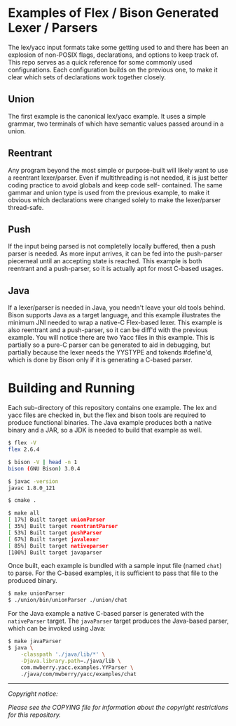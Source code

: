 Examples of Flex / Bison Generated Lexer / Parsers
==================================================

The lex/yacc input formats take some getting used to and there has been an explosion of non-POSIX flags, 
declarations, and options to keep track of. This repo serves as a quick reference for some commonly used
configurations. Each configuration builds on the previous one, to make it clear which sets of declarations
work together closely.

Union
-----

The first example is the canonical lex/yacc example. It uses a simple grammar, two terminals of which have
semantic values passed around in a union.

Reentrant
---------

Any program beyond the most simple or purpose-built will likely want to use a reentrant lexer/parser. Even
if multithreading is not needed, it is just better coding practice to avoid globals and keep code self-
contained. The same gammar and union type is used from the previous example, to make it obvious which
declarations were changed solely to make the lexer/parser thread-safe.

Push
----

If the input being parsed is not completelly locally buffered, then a push parser is needed. As more input
arrives, it can be fed into the push-parser piecemeal until an accepting state is reached. This example
is both reentrant and a push-parser, so it is actually apt for most C-based usages.

Java
----

If a lexer/parser is needed in Java, you needn't leave your old tools behind. Bison supports Java as a
target language, and this example illustrates the minimum JNI needed to wrap a native-C Flex-based lexer.
This example is also reentrant and a push-parser, so it can be diff'd with the previous example. You will
notice there are two Yacc files in this example. This is partially so a pure-C parser can be generated to
aid in debugging, but partially because the lexer needs the YYSTYPE and tokends #define'd, which is done
by Bison only if it is generating a C-based parser.

Building and Running
====================

Each sub-directory of this repository contains one example. The lex and yacc files are checked in, but the
flex and bison tools are required to produce functional binaries. The Java example produces both a native
binary and a JAR, so a JDK is needed to build that example as well.

```bash
$ flex -V
flex 2.6.4

$ bison -V | head -n 1
bison (GNU Bison) 3.0.4

$ javac -version
javac 1.8.0_121

$ cmake .

$ make all
[ 17%] Built target unionParser
[ 35%] Built target reentrantParser
[ 53%] Built target pushParser
[ 67%] Built target javalexer
[ 85%] Built target nativeparser
[100%] Built target javaparser
```

Once built, each example is bundled with a sample input file (named `chat`) to parse. For the C-based 
examples, it is sufficient to pass that file to the produced binary.

```bash
$ make unionParser
$ ./union/bin/unionParser ./union/chat
```

For the Java example a native C-based parser is generated with the `nativeParser` target. The `javaParser`
target produces the Java-based parser, which can be invoked using Java:

```bash
$ make javaParser
$ java \
    -classpath './java/lib/*' \
    -Djava.library.path=./java/lib \
    com.mwberry.yacc.examples.YYParser \
    ./java/com/mwberry/yacc/examples/chat
```

------

*Copyright notice:* 

*Please see the COPYING file for information about the copyright restrictions for this repository.*

